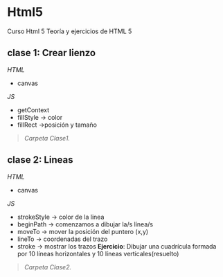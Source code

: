 # Html5
Curso Html 5
Teoría y ejercicios de HTML 5
## clase 1: Crear lienzo
*HTML*
- canvas

*JS*
- getContext
- fillStyle -> color
- fillRect ->posición y tamaño
> *Carpeta Clase1.*
## clase 2: Lineas
*HTML*
- canvas

*JS*
- strokeStyle -> color de la linea
- beginPath -> comenzamos a dibujar la/s línea/s
- moveTo -> mover la posición del puntero (x,y)
- lineTo -> coordenadas del trazo
- stroke -> mostrar los trazos
**Ejercicio**: Dibujar una cuadrícula formada por 10 líneas horizontales y 10 líneas verticales(resuelto)
> *Carpeta Clase2.*
